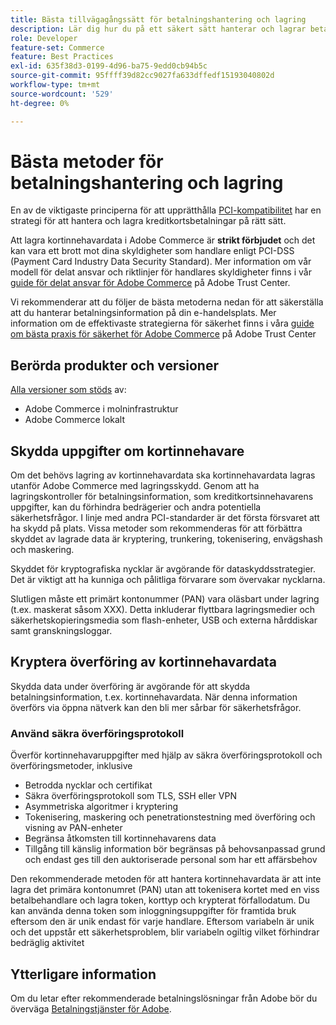 ```yaml
---
title: Bästa tillvägagångssätt för betalningshantering och lagring
description: Lär dig hur du på ett säkert sätt hanterar och lagrar betalningsinformation
role: Developer
feature-set: Commerce
feature: Best Practices
exl-id: 635f38d3-0199-4d96-ba75-9edd0cb94b5c
source-git-commit: 95ffff39d82cc9027fa633dffedf15193040802d
workflow-type: tm+mt
source-wordcount: '529'
ht-degree: 0%

---
```


# Bästa metoder för betalningshantering och lagring

En av de viktigaste principerna för att upprätthålla [PCI-kompatibilitet](https://experienceleague.adobe.com/docs/commerce-admin/start/compliance/payments/compliance-pci.html) har en strategi för att hantera och lagra kreditkortsbetalningar på rätt sätt.

Att lagra kortinnehavardata i Adobe Commerce är **strikt förbjudet** och det kan vara ett brott mot dina skyldigheter som handlare enligt PCI-DSS (Payment Card Industry Data Security Standard). Mer information om vår modell för delat ansvar och riktlinjer för handlares skyldigheter finns i vår [guide för delat ansvar för Adobe Commerce](https://www.adobe.com/content/dam/cc/en/trust-center/ungated/whitepapers/experience-cloud/adobe-commerce-shared-responsibility-guide.pdf) på Adobe Trust Center.

Vi rekommenderar att du följer de bästa metoderna nedan för att säkerställa att du hanterar betalningsinformation på din e-handelsplats. Mer information om de effektivaste strategierna för säkerhet finns i våra [guide om bästa praxis för säkerhet för Adobe Commerce](https://www.adobe.com/content/dam/cc/en/trust-center/ungated/whitepapers/experience-cloud/adobe-commerce-best-practices-guide.pdf) på Adobe Trust Center

## Berörda produkter och versioner

[Alla versioner som stöds](../../../release/versions.md) av:

* Adobe Commerce i molninfrastruktur
* Adobe Commerce lokalt

## Skydda uppgifter om kortinnehavare

Om det behövs lagring av kortinnehavardata ska kortinnehavardata lagras utanför Adobe Commerce med lagringsskydd. Genom att ha lagringskontroller för betalningsinformation, som kreditkortsinnehavarens uppgifter, kan du förhindra bedrägerier och andra potentiella säkerhetsfrågor. I linje med andra PCI-standarder är det första försvaret att ha skydd på plats. Vissa metoder som rekommenderas för att förbättra skyddet av lagrade data är kryptering, trunkering, tokenisering, envägshash och maskering.

Skyddet för kryptografiska nycklar är avgörande för dataskyddsstrategier. Det är viktigt att ha kunniga och pålitliga förvarare som övervakar nycklarna.

Slutligen måste ett primärt kontonummer (PAN) vara oläsbart under lagring (t.ex. maskerat såsom XXX). Detta inkluderar flyttbara lagringsmedier och säkerhetskopieringsmedia som flash-enheter, USB och externa hårddiskar samt granskningsloggar.

## Kryptera överföring av kortinnehavardata

Skydda data under överföring är avgörande för att skydda betalningsinformation, t.ex. kortinnehavardata. När denna information överförs via öppna nätverk kan den bli mer sårbar för säkerhetsfrågor.

### Använd säkra överföringsprotokoll

Överför kortinnehavaruppgifter med hjälp av säkra överföringsprotokoll och överföringsmetoder, inklusive

* Betrodda nycklar och certifikat
* Säkra överföringsprotokoll som TLS, SSH eller VPN
* Asymmetriska algoritmer i kryptering
* Tokenisering, maskering och penetrationstestning med överföring och visning av PAN-enheter
* Begränsa åtkomsten till kortinnehavarens data
* Tillgång till känslig information bör begränsas på behovsanpassad grund och endast ges till den auktoriserade personal som har ett affärsbehov

Den rekommenderade metoden för att hantera kortinnehavardata är att inte lagra det primära kontonumret (PAN) utan att tokenisera kortet med en viss betalbehandlare och lagra token, korttyp och krypterat förfallodatum. Du kan använda denna token som inloggningsuppgifter för framtida bruk eftersom den är unik endast för varje handlare. Eftersom variabeln är unik och det uppstår ett säkerhetsproblem, blir variabeln ogiltig vilket förhindrar bedräglig aktivitet

## Ytterligare information

Om du letar efter rekommenderade betalningslösningar från Adobe bör du överväga [Betalningstjänster för Adobe](https://experienceleague.adobe.com/docs/commerce-merchant-services/payment-services/overview.html).
